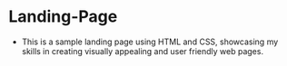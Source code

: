 # Landing-Page

- This is a sample landing page using HTML and CSS, showcasing my skills in creating visually appealing and user friendly web pages.
